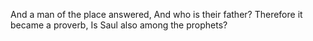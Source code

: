 And a man of the place answered, And who is their father? Therefore it became a proverb, Is Saul also among the prophets?
